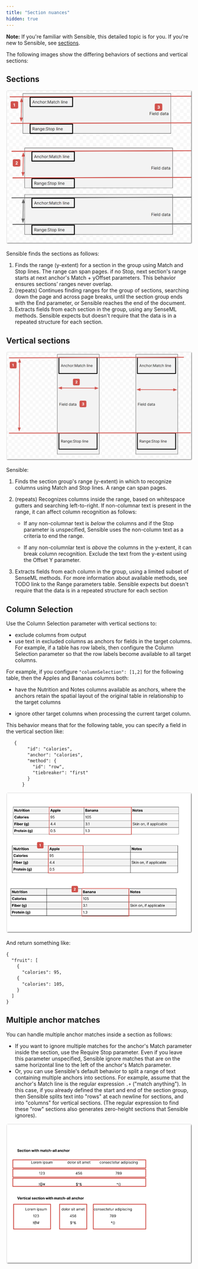 ```yaml
---
title: "Section nuances"
hidden: true
---
```


**Note:** If you're familiar with Sensible, this detailed topic is for you. If you're new to Sensible, see [sections](doc:sections).

The following images show the differing behaviors of sections and vertical sections:

Sections
-----

![Click to enlarge](https://raw.githubusercontent.com/sensible-hq/sensible-docs/main/readme-sync/assets/v0/images/final/sections_concept_horizontal.png)

Sensible finds the sections as follows:

1. Finds the range (y-extent) for a section in the group using Match and Stop lines. The range  can span pages. if no Stop, next section's range starts at next anchor's Match + yOffset parameters. This behavior ensures sections’ ranges never overlap. 
2.  (repeats) Continues finding ranges for the group of sections, searching down the page and across page breaks, until the section group ends with the End parameter, or Sensible reaches the end of the document.
3. Extracts fields from each section in the group, using any SenseML methods. Sensible expects but doesn't require that the data is in a repeated structure for each section.

 

Vertical sections
-----



![Click to enlarge](https://raw.githubusercontent.com/sensible-hq/sensible-docs/main/readme-sync/assets/v0/images/final/sections_concept_vertical.png)

Sensible:

1. Finds the section group's range (y-extent) in which to recognize columns using Match and Stop lines. A range can span pages.

2. (repeats) Recognizes columns inside the range, based on whitespace gutters and searching left-to-right.  If non-columnar text is present in the range, it can affect column recognition as follows:
   
   - If any non-columnar text is *below* the columns and if the Stop parameter is unspecified, Sensible uses the non-column text as a criteria to end the range. 

   - If any non-columnlar text is *above* the columns in the y-extent, it can break column recognition.  Exclude the text from the y-extent using the Offset Y parameter.
   
3. Extracts fields from each column in the group, using a limited subset of SenseML methods. For more information about available methods, see TODO link to the Range parameters table. Sensible expects but doesn't require that the data is in a repeated structure for each section

Column Selection
----

Use the Column Selection parameter with vertical sections to:

- exclude columns from output
- use text in excluded columns as anchors for fields in the target columns. For example, if a table has row labels, then configure the Column Selection parameter so that the row labels become available to all target columns.


For example, if you configure `"columnSelection": [1,2]` for the following table, then the Apples and Bananas columns both:

- have the Nutrition and Notes columns available as anchors, where the anchors retain the spatial layout of the original table in relationship to the target columns

- ignore other target columns when processing the current target column.

This behavior means that for the following table, you can specify a field in the vertical section like:

  ```
     {
          "id": "calories",
          "anchor": "calories",
          "method": {
            "id": "row",
            "tiebreaker": "first"
          }
        }
  ```

  

![Click to enlarge](https://raw.githubusercontent.com/sensible-hq/sensible-docs/main/readme-sync/assets/v0/images/final/vertical_section_column_selection.png)

And return something like:

 ```
 {
   "fruit": [
     {
       "calories": 95,
     {
       "calories": 105,
     }
   ]
 }
 ```



Multiple anchor matches
----

You can handle multiple anchor matches inside a section as follows:

- If you want to ignore multiple matches for the anchor's Match parameter inside the section, use the Require Stop parameter.  Even if you leave this parameter unspecified, Sensible ignore matches that are on the same horizontal line to the left of the anchor's Match parameter.
- Or, you can use Sensible's default behavior to split a range of text containing multiple anchors into sections. For example, assume that the anchor's Match line is the regular expression `.+` ("match anything"). In this case, if you already defined the start and end of the section group, then Sensible splits text into "rows" at each newline for sections, and into "columns" for vertical sections. (The regular expression to find these "row" sections also generates zero-height sections that Sensible ignores).

![Click to enlarge](https://raw.githubusercontent.com/sensible-hq/sensible-docs/main/readme-sync/assets/v0/images/final/sections_match_all_anchors.png)















